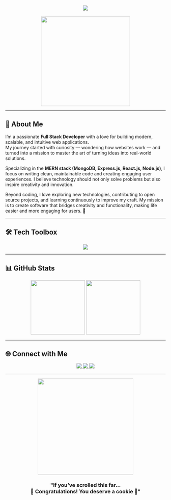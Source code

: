 

<!-- Modern + Creative Frontend Developer GitHub Profile README -->

<h1 align="center">
  <img src="https://readme-typing-svg.herokuapp.com?font=Fira+Code&size=30&duration=3000&pause=500&color=00C9A7&center=true&vCenter=true&width=800&lines=Hi+there👋;I'm+Rizuwan;Full+Stack+Developer;Turning+Ideas+into+Reality" />
</h1>

<p align="center">
  <img src="https://media.giphy.com/media/QTfX9Ejfra3ZmNxh6B/giphy.gif" width="280px" />
</p>

---

## 🎨 About Me  

I’m a passionate **Full Stack Developer** with a love for building modern, scalable, and intuitive web applications.  
My journey started with curiosity — wondering how websites work — and turned into a mission to master the art of turning ideas into real-world solutions.  

Specializing in the **MERN stack (MongoDB, Express.js, React.js, Node.js)**, I focus on writing clean, maintainable code and creating engaging user experiences. I believe technology should not only solve problems but also inspire creativity and innovation.  

Beyond coding, I love exploring new technologies, contributing to open source projects, and learning continuously to improve my craft. My mission is to create software that bridges creativity and functionality, making life easier and more engaging for users. 🚀  

---

## 🛠 Tech Toolbox  

<p align="center">
  <img src="https://skillicons.dev/icons?i=html,css,sass,js,ts,react,nextjs,nodejs,express,python,firebase,postman,mongodb,git,github,vscode,tailwind,figma,kubernetes,docker&theme=dark" />
</p>

---

## 📊 GitHub Stats  

<div align="center">
<img src="https://github-readme-stats.vercel.app/api?username=developerriz&show_icons=true&theme=tokyonight&hide_border=true" height="170px" />  
<img src="https://github-readme-streak-stats.herokuapp.com?user=YourUserName&theme=tokyonight&hide_border=true" height="170px" />  
</div>

---

## 🌐 Connect with Me  

<p align="center">
  <a href="https://linkedin.com/in/rizuwan-alom">
    <img src="https://img.shields.io/badge/LinkedIn-FF69B4?style=for-the-badge&logo=linkedin&logoColor=white" />
  </a>
  <a href="https://twitter.com/developerrizzz">
    <img src="https://img.shields.io/badge/Twitter-00C9A7?style=for-the-badge&logo=twitter&logoColor=white" />
  </a>
  <a href="mailto:rizwanalom31@gmail.com">
    <img src="https://img.shields.io/badge/Gmail-FFB400?style=for-the-badge&logo=gmail&logoColor=white" />
  </a>
</p>

---

<p align="center">
  <img src="https://media.giphy.com/media/ZVik7pBtu9dNS/giphy.gif" width="300px"/>
</p>

<h3 align="center">"If you’ve scrolled this far... <br>  
  👏 Congratulations! You deserve a cookie 🍪" </h3>
